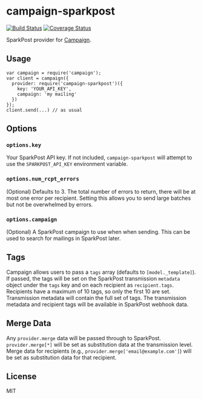 # campaign-sparkpost
[![Build Status](https://travis-ci.org/SparkPost/campaign-sparkpost.svg?branch=master)](https://travis-ci.org/SparkPost/campaign-sparkpost)
[![Coverage Status](https://coveralls.io/repos/github/SparkPost/campaign-sparkpost/badge.svg?branch=master)](https://coveralls.io/github/SparkPost/campaign-sparkpost?branch=master)

SparkPost provider for [Campaign](https://github.com/bevacqua/campaign).

## Usage

```
var campaign = require('campaign');
var client = campaign({
  provider: require('campaign-sparkpost')({
    key: 'YOUR_API_KEY',
    campaign: 'my mailing'
  })
});
client.send(...) // as usual
```

## Options


### `options.key` 

Your SparkPost API key. If not included, `campaign-sparkpost` will attempt to use the `SPARKPOST_API_KEY`
environment variable.

### `options.num_rcpt_errors` 

(Optional) Defaults to 3. The total number of errors to return, there will be at most one error per recipient. Setting this
allows you to send large batches but not be overwhelmed by errors.


### `options.campaign` 

(Optional) A SparkPost campaign to use when when sending. This can be used to search for mailings in SparkPost later.

## Tags

Campaign allows users to pass a `tags` array (defaults to `[model._template]`). If passed, the tags will be set on the 
SparkPost transmission `metadata` object under the `tags` key and on each recipient as `recipient.tags`. Recipients have a maximum of 10 tags, 
so only the first 10 are set. Transmission metadata will contain the full set of tags. The transmission metadata and 
recipient tags will be available in SparkPost webhook data.


## Merge Data

Any `provider.merge` data will be passed through to SparkPost. `provider.merge[*]` will be set as substitution data at the 
transmission level. Merge data for recipients (e.g., `provider.merge['email@example.com']`) will be set as substitution 
data for that recipient.

## License
MIT
